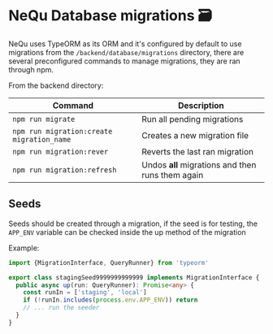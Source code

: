 # NeQu Database migrations 🗃

NeQu uses TypeORM as its ORM and it's configured by 
default to use migrations from the `/backend/database/migrations` 
directory, there are several preconfigured commands to
manage migrations, they are ran through npm.

From the backend directory:

| Command | Description |
|---------|-------------|
|`npm run migrate` | Run all pending migrations |
|`npm run migration:create migration_name`  | Creates a new migration file |
|`npm run migration:rever` | Reverts the last ran migration |
|`npm run migration:refresh` | Undos **all** migrations and then runs them again|

## Seeds

Seeds should be created through a migration, if the 
seed is for testing, the `APP_ENV` variable can be
checked inside the up method of the migration

Example:

```typescript
import {MigrationInterface, QueryRunner} from 'typeorm'

export class stagingSeed9999999999999 implements MigrationInterface {
  public async up(run: QueryRunner): Promise<any> {
    const runIn = ['staging', 'local']
    if (!runIn.includes(process.env.APP_ENV)) return
    // ... run the seeder
  }
}
```
